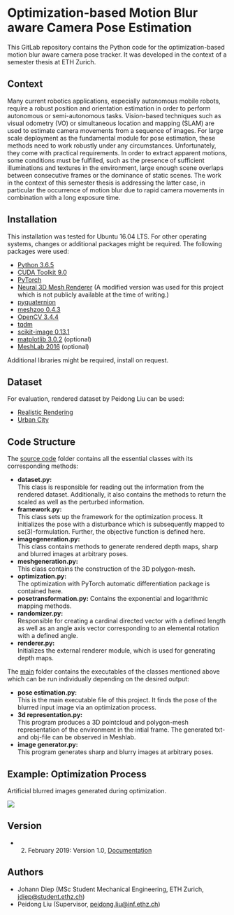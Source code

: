 # Optimization-based Motion Blur aware Camera Pose Estimation

This GitLab repository contains the Python code for the optimization-based motion blur aware camera pose tracker. It was developed in the context of a semester thesis at ETH Zurich.

## Context

Many current robotics applications, especially autonomous mobile robots, require a robust position and orientation estimation in order to perform autonomous or semi-autonomous tasks. Vision-based techniques such as visual odometry (VO) or simultaneous location and mapping (SLAM) are used to estimate camera movements from a sequence of images. For large scale deployment as the fundamental module for pose estimation, these methods need to work robustly under any circumstances. Unfortunately, they come with practical requirements. In order to extract apparent motions, some conditions must be fulfilled, such as the presence of sufficient illuminations and textures in the environment, large enough scene overlaps between consecutive frames or the dominance of static scenes. The work in the context of this semester thesis is addressing the latter case, in particular the occurrence of motion blur due to rapid camera movements in combination with a long exposure time.

## Installation

This installation was tested for Ubuntu 16.04 LTS. For other operating systems, changes or additional packages might be required. The following
packages were used:

* [Python 3.6.5](https://www.python.org/downloads/source/)
* [CUDA Toolkit 9.0](https://developer.nvidia.com/cuda-90-download-archive/)
* [PyTorch](https://pytorch.org/)
* [Neural 3D Mesh Renderer](http://hiroharu-kato.com/projects_en/neural_renderer.html) (A modified version was used for this project which is not publicly available at the time of writing.)
* [pyquaternion](http://kieranwynn.github.io/pyquaternion/)
* [meshzoo 0.4.3](https://pypi.org/project/meshzoo/)
* [OpenCV 3.4.4](https://www.learnopencv.com/install-opencv-3-4-4-on-ubuntu-16-04/)
* [tqdm](https://github.com/tqdm/tqdm)
* [scikit-image 0.13.1](http://scikit-image.org/docs/0.13.x/install.html)
* [matplotlib 3.0.2](https://matplotlib.org/users/installing.html) (optional)
* [MeshLab 2016](http://www.meshlab.net/#download/) (optional)

Additional libraries might be required, install on request.

## Dataset

For evaluation, rendered dataset by Peidong Liu can be used:

* [Realistic Rendering](https://gitlab.com/jdiep/semester-thesis/tree/master/RelisticRendering-dataset)
* [Urban City](https://gitlab.com/jdiep/semester-thesis/tree/master/UrbanCity%20dataset)

## Code Structure

The [source code](https://gitlab.com/jdiep/semester-thesis/tree/master/neural_mesh_renderer/OBMBACPE/lib) folder contains all the essential classes with its corresponding methods:

* **dataset.py:**<br/>
This class is responsible for reading out the information from the rendered dataset. Additionally, it also contains the methods to return the scaled as well as the perturbed information.
* **framework.py:**<br/>
This class sets up the framework for the optimization process. It initializes the pose with a disturbance which is subsequently mapped to se(3)-formulation. Further, the objective function is defined here.
* **imagegeneration.py:**<br/>
This class contains methods to generate rendered depth maps, sharp and blurred images at arbitrary poses.
* **meshgeneration.py:**<br/>
This class contains the construction of the 3D polygon-mesh.
* **optimization.py:**<br/>
The optimization with PyTorch automatic differentiation package is contained here.
* **posetransformation.py:**
Contains the exponential and logarithmic mapping methods.
* **randomizer.py:**<br/> 
Responsible for creating a cardinal directed vector with a defined length as well as an angle axis vector corresponding to an elemental rotation with a defined angle.
* **renderer.py:**<br/> 
Initializes the external renderer module, which is used for generating depth maps.

The [main](https://gitlab.com/jdiep/semester-thesis/tree/master/neural_mesh_renderer/OBMBACPE) folder contains the executables of the classes mentioned above which can be run individually depending on the desired output:

* **pose estimation.py:**<br/>
This is the main executable file of this project. It finds the pose of the blurred input image via an optimization process.
* **3d representation.py:**<br/> 
This program produces a 3D pointcloud and polygon-mesh representation of the environment in the intial frame. The generated txt- and obj-file can be observed in Meshlab.
* **image generator.py:**<br/> 
This program generates sharp and blurry images at arbitrary poses.

## Example: Optimization Process

Artificial blurred images generated during optimization.

![](https://media.giphy.com/media/tsSuRJnwBf1xHhD9Ii/source.gif)

## Version

* 2. February 2019: Version 1.0, [Documentation](https://gitlab.com/jdiep/semester-thesis/tree/master/documentation)

## Authors

* Johann Diep (MSc Student Mechanical Engineering, ETH Zurich, jdiep@student.ethz.ch)
* Peidong Liu (Supervisor, peidong.liu@inf.ethz.ch)